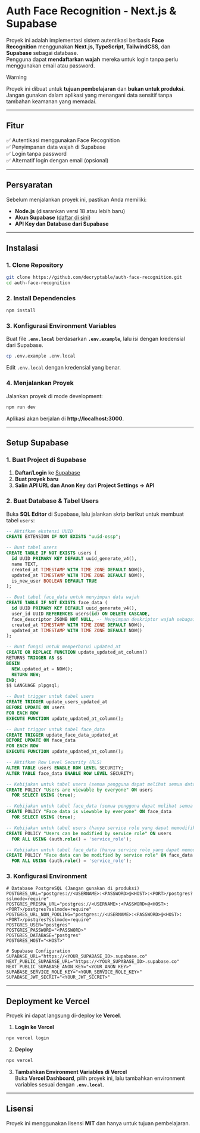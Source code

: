 # **Auth Face Recognition - Next.js & Supabase**  

Proyek ini adalah implementasi sistem autentikasi berbasis **Face Recognition** menggunakan **Next.js, TypeScript, TailwindCSS**, dan **Supabase** sebagai database.  
Pengguna dapat **mendaftarkan wajah** mereka untuk login tanpa perlu menggunakan email atau password.  

> [!WARNING]
> Proyek ini dibuat untuk **tujuan pembelajaran** dan **bukan untuk produksi**. Jangan gunakan dalam aplikasi yang menangani data sensitif tanpa tambahan keamanan yang memadai.  

---

## **Fitur**  
✅ Autentikasi menggunakan Face Recognition  
✅ Penyimpanan data wajah di Supabase  
✅ Login tanpa password  
✅ Alternatif login dengan email (opsional)  

---

## **Persyaratan**  
Sebelum menjalankan proyek ini, pastikan Anda memiliki:  
- **Node.js** (disarankan versi 18 atau lebih baru)  
- **Akun Supabase** ([daftar di sini](https://supabase.com/))  
- **API Key dan Database dari Supabase**  

---

## **Instalasi**  

### **1. Clone Repository**  
```bash
git clone https://github.com/decryptable/auth-face-recognition.git
cd auth-face-recognition
```

### **2. Install Dependencies**  
```bash
npm install
```

### **3. Konfigurasi Environment Variables**  
Buat file **`.env.local`** berdasarkan **`.env.example`**, lalu isi dengan kredensial dari Supabase.  

```bash
cp .env.example .env.local
```

Edit `.env.local` dengan kredensial yang benar.

### **4. Menjalankan Proyek**  
Jalankan proyek di mode development:  
```bash
npm run dev
```
Aplikasi akan berjalan di **http://localhost:3000**.  

---

## **Setup Supabase**  

### **1. Buat Project di Supabase**  
1. **Daftar/Login** ke [Supabase](https://supabase.com/)  
2. **Buat proyek baru**  
3. **Salin API URL dan Anon Key** dari **Project Settings → API**  

### **2. Buat Database & Tabel Users**  
Buka **SQL Editor** di Supabase, lalu jalankan skrip berikut untuk membuat tabel `users`:  

```sql
-- Aktifkan ekstensi UUID
CREATE EXTENSION IF NOT EXISTS "uuid-ossp";

-- Buat tabel users
CREATE TABLE IF NOT EXISTS users (
  id UUID PRIMARY KEY DEFAULT uuid_generate_v4(),
  name TEXT,
  created_at TIMESTAMP WITH TIME ZONE DEFAULT NOW(),
  updated_at TIMESTAMP WITH TIME ZONE DEFAULT NOW(),
  is_new_user BOOLEAN DEFAULT TRUE
);

-- Buat tabel face_data untuk menyimpan data wajah
CREATE TABLE IF NOT EXISTS face_data (
  id UUID PRIMARY KEY DEFAULT uuid_generate_v4(),
  user_id UUID REFERENCES users(id) ON DELETE CASCADE,
  face_descriptor JSONB NOT NULL, -- Menyimpan deskriptor wajah sebagai JSON
  created_at TIMESTAMP WITH TIME ZONE DEFAULT NOW(),
  updated_at TIMESTAMP WITH TIME ZONE DEFAULT NOW()
);

-- Buat fungsi untuk memperbarui updated_at
CREATE OR REPLACE FUNCTION update_updated_at_column()
RETURNS TRIGGER AS $$
BEGIN
  NEW.updated_at = NOW();
  RETURN NEW;
END;
$$ LANGUAGE plpgsql;

-- Buat trigger untuk tabel users
CREATE TRIGGER update_users_updated_at
BEFORE UPDATE ON users
FOR EACH ROW
EXECUTE FUNCTION update_updated_at_column();

-- Buat trigger untuk tabel face_data
CREATE TRIGGER update_face_data_updated_at
BEFORE UPDATE ON face_data
FOR EACH ROW
EXECUTE FUNCTION update_updated_at_column();

-- Aktifkan Row Level Security (RLS)
ALTER TABLE users ENABLE ROW LEVEL SECURITY;
ALTER TABLE face_data ENABLE ROW LEVEL SECURITY;

-- Kebijakan untuk tabel users (semua pengguna dapat melihat semua data)
CREATE POLICY "Users are viewable by everyone" ON users
  FOR SELECT USING (true);

-- Kebijakan untuk tabel face_data (semua pengguna dapat melihat semua data)
CREATE POLICY "Face data is viewable by everyone" ON face_data
  FOR SELECT USING (true);

-- Kebijakan untuk tabel users (hanya service role yang dapat memodifikasi data)
CREATE POLICY "Users can be modified by service role" ON users
  FOR ALL USING (auth.role() = 'service_role');

-- Kebijakan untuk tabel face_data (hanya service role yang dapat memodifikasi data)
CREATE POLICY "Face data can be modified by service role" ON face_data
  FOR ALL USING (auth.role() = 'service_role');
```

### **3. Konfigurasi Environment**  

```shell
# Database PostgreSQL (Jangan gunakan di produksi)
POSTGRES_URL="postgres://<USERNAME>:<PASSWORD>@<HOST>:<PORT>/postgres?sslmode=require"
POSTGRES_PRISMA_URL="postgres://<USERNAME>:<PASSWORD>@<HOST>:<PORT>/postgres?sslmode=require"
POSTGRES_URL_NON_POOLING="postgres://<USERNAME>:<PASSWORD>@<HOST>:<PORT>/postgres?sslmode=require"
POSTGRES_USER="postgres"
POSTGRES_PASSWORD="<PASSWORD>"
POSTGRES_DATABASE="postgres"
POSTGRES_HOST="<HOST>"

# Supabase Configuration
SUPABASE_URL="https://<YOUR_SUPABASE_ID>.supabase.co"
NEXT_PUBLIC_SUPABASE_URL="https://<YOUR_SUPABASE_ID>.supabase.co"
NEXT_PUBLIC_SUPABASE_ANON_KEY="<YOUR_ANON_KEY>"
SUPABASE_SERVICE_ROLE_KEY="<YOUR_SERVICE_ROLE_KEY>"
SUPABASE_JWT_SECRET="<YOUR_JWT_SECRET>"
```

---

## **Deployment ke Vercel**  
Proyek ini dapat langsung di-deploy ke **Vercel**.  

1. **Login ke Vercel**  
```bash
npx vercel login
```
2. **Deploy**  
```bash
npx vercel
```
3. **Tambahkan Environment Variables di Vercel**  
Buka **Vercel Dashboard**, pilih proyek ini, lalu tambahkan environment variables sesuai dengan **`.env.local`**.  

---

## **Lisensi**  
Proyek ini menggunakan lisensi **MIT** dan hanya untuk tujuan pembelajaran.  